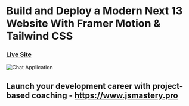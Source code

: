 # Build and Deploy a Modern Next 13 Website With Framer Motion & Tailwind CSS

### [Live Site](https://jk-metaversus.netlify.app/)

![Chat Application](https://i.ibb.co/sbSHWH0/Thumbnail-1.png)

## Launch your development career with project-based coaching - https://www.jsmastery.pro
